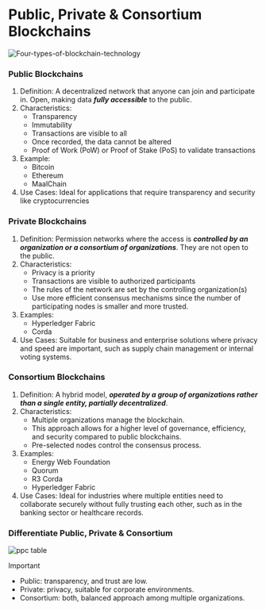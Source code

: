 # Public, Private & Consortium Blockchains

![Four-types-of-blockchain-technology](https://github.com/adeliafebriani/Tijarah-Blockchain-Notes/assets/162258265/134608cd-9174-4d52-9744-522ba0b17848)

### Public Blockchains
1. Definition: A decentralized network that anyone can join and participate in. Open, making data ***fully accessible*** to the public.
2. Characteristics:
   * Transparency
   * Immutability
   * Transactions are visible to all
   * Once recorded, the data cannot be altered
   * Proof of Work (PoW) or Proof of Stake (PoS) to validate transactions
3. Example:
   * Bitcoin
   * Ethereum
   * MaalChain
4. Use Cases: Ideal for applications that require transparency and security like cryptocurrencies

### Private Blockchains
1. Definition: Permission networks where the access is ***controlled by an organization or a consortium of organizations***. They are not open to the public.
2. Characteristics:
   * Privacy is a priority
   * Transactions are visible to authorized participants
   * The rules of the network are set by the controlling organization(s)
   * Use more efficient consensus mechanisms since the number of participating nodes is smaller and more trusted.
4. Examples:
   * Hyperledger Fabric
   * Corda
5. Use Cases: Suitable for business and enterprise solutions where privacy and speed are important, such as supply chain management or internal voting systems.

### Consortium Blockchains
1. Definition: A hybrid model, ***operated by a group of organizations rather than a single entity, partially decentralized***.
2. Characteristics:
   * Multiple organizations manage the blockchain.
   * This approach allows for a higher level of governance, efficiency, and security compared to public blockchains.
   * Pre-selected nodes control the consensus process.
4. Examples:
   * Energy Web Foundation
   * Quorum
   * R3 Corda
   * Hyperledger Fabric
6. Use Cases: Ideal for industries where multiple entities need to collaborate securely without fully trusting each other, such as in the banking sector or healthcare records.

### Differentiate Public, Private & Consortium
![ppc table](https://github.com/adeliafebriani/Tijarah-Blockchain-Notes/assets/162258265/5bf5dd17-a3d8-4b76-ac44-ede9f111b490)

> [!IMPORTANT]
> * Public: transparency, and trust are low.
> * Private: privacy, suitable for corporate environments.
> * Consortium: both, balanced approach among multiple organizations.
